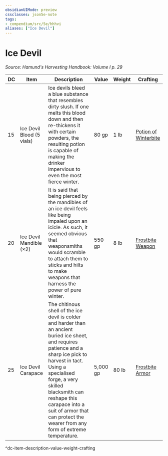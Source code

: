 ```yaml
---
obsidianUIMode: preview
cssclasses: json5e-note
tags:
- compendium/src/5e/hhhvi
aliases: ["Ice Devil"]
---
```

# Ice Devil
*Source: Hamund's Harvesting Handbook: Volume I p. 29* 

| DC | Item | Description | Value | Weight | Crafting |
|----|------|-------------|-------|--------|----------|
| 15 | Ice Devil Blood (5 vials) | Ice devils bleed a blue substance that resembles dirty slush. If one melts this blood down and then re-thickens it with certain powders, the resulting potion is capable of making the drinker impervious to even the most fierce winter. | 80 gp | 1 lb | [Potion of Winterbite](compendium/items/potion-of-winterbite-hhhvi.md) |
| 20 | Ice Devil Mandible (×2) | It is said that being pierced by the mandibles of an ice devil feels like being impaled upon an icicle. As such, it seemed obvious that weaponsmiths would scramble to attach them to sticks and hilts to make weapons that harness the power of pure winter. | 550 gp | 8 lb | [Frostbite Weapon](compendium/items/frostbite-weapon-hhhvi.md) |
| 25 | Ice Devil Carapace | The chitinous shell of the ice devil is colder and harder than an ancient buried ice sheet, and requires patience and a sharp ice pick to harvest in tact. Using a specialised forge, a very skilled blacksmith can reshape this carapace into a suit of armor that can protect the wearer from any form of extreme temperature. | 5,000 gp | 80 lb | [Frostbite Armor](compendium/items/frostbite-armor-hhhvi.md) |
^dc-item-description-value-weight-crafting